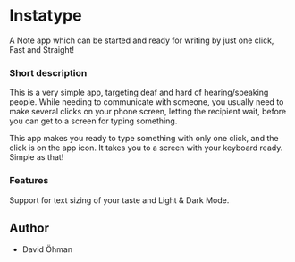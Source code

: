 # Instatype
A Note app which can be started and ready for writing by just one click, Fast and Straight!

### Short description
This is a very simple app, targeting deaf and hard of hearing/speaking people. While needing to communicate with someone, you usually need to make several clicks on your phone screen, letting the recipient wait, before you can get to a screen for typing something.

This app makes you ready to type something with only one click, and the click is on the app icon. It takes you to a screen with your keyboard ready. Simple as that!

### Features
Support for text sizing of your taste and Light & Dark Mode.

## Author
- David Öhman
